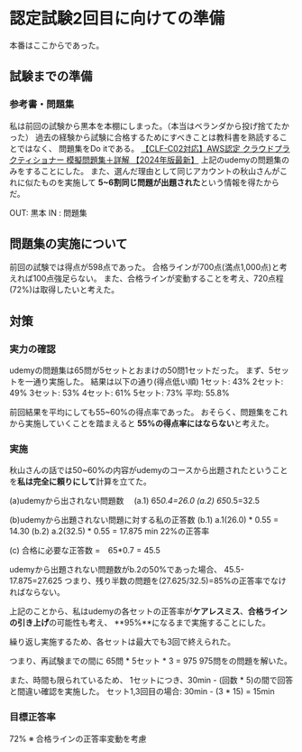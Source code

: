 # 認定試験2回目に向けての準備

本番はここからであった。

## 試験までの準備

### 参考書・問題集
私は前回の試験から黒本を本棚にしまった。（本当はベランダから投げ捨てたかった）
過去の経験から試験に合格するためにすべきことは教科書を熟読することではなく、
問題集をDo itである。
[【CLF-C02対応】AWS認定 クラウドプラクティショナー 模擬問題集＋詳解 【2024年版最新】](https://www.udemy.com/course/clf-c02aws/)
上記のudemyの問題集のみをすることにした。
また、選んだ理由として同じアカウントの秋山さんがこれに似たものを実施して
**5~6割同じ問題が出題された**という情報を得たからだ。

OUT: 黒本
IN : 問題集

## 問題集の実施について

前回の試験では得点が598点であった。
合格ラインが700点(満点1,000点)と考えれば100点強足らない。
また、合格ラインが変動することを考え、720点程(72%)は取得したいと考えた。

## 対策

### 実力の確認
udemyの問題集は65問が5セットとおまけの50問1セットだった。
まず、5セットを一通り実施した。
結果は以下の通り(得点低い順)
1セット: 43%
2セット: 49%
3セット: 53%
4セット: 61%
5セット: 73%
平均: 55.8%

前回結果を平均にしても55~60%の得点率であった。
おそらく、問題集をこれから実施していくことを踏まえると
**55%の得点率にはならない**と考えた。

### 実施

秋山さんの話では50~60%の内容がudemyのコースから出題されたということを**私は完全に頼りにして**計算を立てた。

(a)udemyから出されない問題数
　(a.1) 65*0.4=26.0
  (a.2) 65*0.5=32.5

(b)udemyから出題されない問題に対する私の正答数
(b.1) a.1(26.0) * 0.55 = 14.30
(b.2) a.2(32.5) * 0.55 = 17.875
    min 22%の正答率

(c) 合格に必要な正答数
=　65*0.7 = 45.5

udemyから出題されない問題数がb.2の50%であった場合、
 45.5-17.875=27.625
つまり、残り半数の問題を(27.625/32.5)=85%の正答率でなければならない。

上記のことから、私はudemyの各セットの正答率が**ケアレスミス**、**合格ラインの引き上げ**の可能性も考え、
**95%**になるまで実施することにした。

繰り返し実施するため、各セットは最大でも3回で終えられた。

つまり、再試験までの間に
 65問 * 5セット * 3 = 975
975問をの問題を解いた。

また、時間も限られているため、
1セットにつき、30min - (回数 * 5)の間で回答と間違い確認を実施した。
セット1,3回目の場合: 30min - (3 * 15) = 15min

### 目標正答率
72% 
※ 合格ラインの正答率変動を考慮
